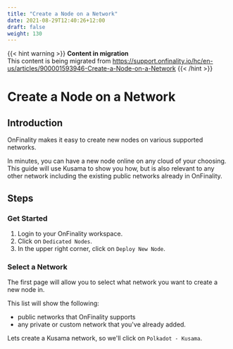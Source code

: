 ```yaml
---
title: "Create a Node on a Network"
date: 2021-08-29T12:40:26+12:00
draft: false
weight: 130
---
```




{{< hint warning >}}
**Content in migration**  
This content is being migrated from https://support.onfinality.io/hc/en-us/articles/900001593946-Create-a-Node-on-a-Network
{{< /hint >}}


# Create a Node on a Network

## Introduction

OnFinality makes it easy to create new nodes on various supported networks. 

In minutes, you can have a new node online on any cloud of your choosing. This guide will use Kusama to show you how, but is also relevant to any other network including the existing public networks already in OnFinality.

## Steps

### Get Started

1. Login to your OnFinality workspace.
1. Click on `Dedicated Nodes`. 
1. In the upper right corner, click on `Deploy New Node`.



### Select a Network

The first page will allow you to select what network you want to create a new node in. 

This list will show the following:
- public networks that OnFinality supports
- any private or custom network that you've already added. 

Lets create a Kusama network, so we'll click on `Polkadot - Kusama`.

